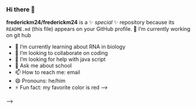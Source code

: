 ### Hi there 👋



**frederickm24/frederickm24** is a ✨ _special_ ✨ repository because its `README.md` (this file) appears on your GitHub profile.
 🔭 I’m currently working on git hub
- 🌱 I’m currently learning about RNA in biology
- 👯 I’m looking to collaborate on coding
- 🤔 I’m looking for help with java script
- 💬 Ask me about school
- 📫 How to reach me: email
- 😄 Pronouns: he/him
- ⚡ Fun fact: my favorite color is red
-->

-->
